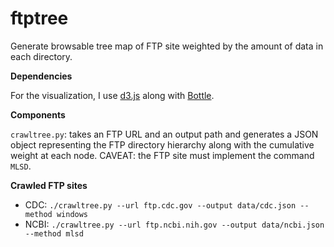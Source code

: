ftptree
=======

Generate browsable tree map of FTP site weighted by the amount of data in each directory.

**Dependencies**

For the visualization, I use [d3.js](http://d3js.org/) along with [Bottle](http://bottlepy.org/).


**Components**

`crawltree.py`: takes an FTP URL and an output path and generates a JSON object
representing the FTP directory hierarchy along with the cumulative weight at
each node.  CAVEAT: the FTP site must implement the command `MLSD`.

**Crawled FTP sites**

* CDC: `./crawltree.py --url ftp.cdc.gov --output data/cdc.json --method windows`
* NCBI: `./crawltree.py --url ftp.ncbi.nih.gov --output data/ncbi.json --method mlsd`
